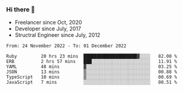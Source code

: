 ### Hi there 👋

- Freelancer since Oct, 2020
- Developer since July, 2017
- Structral Engineer since July, 2012

<!--START_SECTION:waka-->

```text
From: 24 November 2022 - To: 01 December 2022

Ruby         20 hrs 23 mins  ████████████████████▓░░░░   82.00 %
ERB          2 hrs 57 mins   ███░░░░░░░░░░░░░░░░░░░░░░   11.91 %
YAML         48 mins         ▓░░░░░░░░░░░░░░░░░░░░░░░░   03.25 %
JSON         13 mins         ▒░░░░░░░░░░░░░░░░░░░░░░░░   00.88 %
TypeScript   10 mins         ▒░░░░░░░░░░░░░░░░░░░░░░░░   00.69 %
JavaScript   7 mins          ░░░░░░░░░░░░░░░░░░░░░░░░░   00.51 %
```

<!--END_SECTION:waka-->
